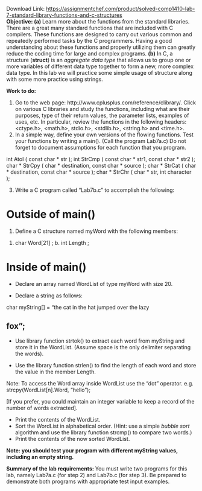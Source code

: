 Download Link: https://assignmentchef.com/product/solved-comp1410-lab-7-standard-library-functions-and-c-structures
<br>
<strong>Objective: (a) </strong>Learn more about the functions from the standard libraries.  There are a great many standard functions that are included with C compilers. These functions are designed to carry out various common and repeatedly performed tasks by the C programmers. Having a good understanding about these functions and properly utilizing them can greatly reduce the coding time for large and complex programs. <strong>(b)</strong> In C, a structure (<strong>struct</strong>) is an <em>aggregate data type</em> that allows us to group one or more variables of different data type together to form a new, more complex data type. In this lab we will practice some simple usage of structure along with some more practice using strings.

<strong>Work to do: </strong>

<ol>

 <li>Go to the web page: http://www.cplusplus.com/reference/clibrary/. Click on various C libraries and study the functions, including what are their purposes, type of their return values, the parameter lists, examples of uses, etc. In particular, review the functions in the following headers: &lt;ctype.h&gt;, &lt;math.h&gt;, stdio.h&gt;, &lt;stdlib.h&gt;, &lt;string.h&gt; and &lt;time.h&gt;.</li>

 <li>In a simple way, define your own versions of the flowing functions. Test your functions by writing a main(). (Call the program Lab7a.c) Do not forget to document assumptions for each function that you program.</li>

</ol>

int AtoI ( const char * str ); int StrCmp ( const char * str1, const char * str2 ); char * StrCpy ( char * destination, const char * source ); char * StrCat ( char * destination, const char * source ); char * StrChr ( char * str, int character );

<ol start="3">

 <li>Write a C program called “Lab7b.c” to accomplish the following:</li>

</ol>

<h1>Outside of main()</h1>

1) Define a C structure named myWord with the following members:

<ol>

 <li>char Word[21] ; b. int Length ;</li>

</ol>

<h1>Inside of main()</h1>

<ul>

 <li>Declare an array named WordList of type myWord with size 20.</li>

</ul>




<ul>

 <li>Declare a string as follows:</li>

</ul>

char myString[] = “the cat in the hat jumped over the lazy

<h2>fox”;</h2>

<ul>

 <li>Use library function strtok() to extract each word from myString and store it in the WordList. (Assume space is the only delimiter separating the words).</li>

</ul>




<ul>

 <li>Use the library function strlen() to find the length of each word and store the value in the member Length.</li>

</ul>




Note: To access the Word array inside WordList use the “dot” operator.  e.g. strcpy(WordList[n].Word, “hello”);

[If you prefer, you could maintain an integer variable to keep a record of the number of words extracted].

<ul>

 <li>Print the contents of the WordList.</li>

 <li>Sort the WordList in alphabetical order. (Hint: use a simple <em>bubble sort</em> algorithm and use the library function strcmp() to compare two words.)</li>

 <li>Print the contents of the now sorted WordList.</li>

</ul>

<strong>Note: you should test your program with different </strong><strong>myString</strong><strong> values, including an empty string. </strong>

<strong>Summary of the lab requirements:  </strong>You must write two programs for this lab, namely Lab7a.c (for step 2) and Lab7b.c (for step 3).  Be prepared to demonstrate both programs with appropriate test input examples.